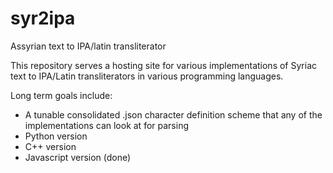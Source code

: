 # syr2ipa
Assyrian text to IPA/latin transliterator

This repository serves a hosting site for various implementations of Syriac text to IPA/Latin transliterators in various programming languages.

Long term goals include:
- A tunable consolidated .json character definition scheme that any of the implementations can look at for parsing
- Python version
- C++ version
- Javascript version (done)
